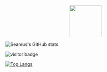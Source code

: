 <div id="header" align="center">
  <img src="https://media.giphy.com/media/JIX9t2j0ZTN9S/giphy.gif" width="100"/>
</div>

![Seamus's GitHub stats](https://github-readme-stats.vercel.app/api?username=seamusgould&show_icons=true)

![visitor badge](https://visitor-badge.glitch.me/badge?page_id=seamusgould.visitor-badge)

[![Top Langs](https://github-readme-stats.vercel.app/api/top-langs/?username=seamusgould&layout=tokyonight)](https://github.com/seamusgould/github-readme-stats)
